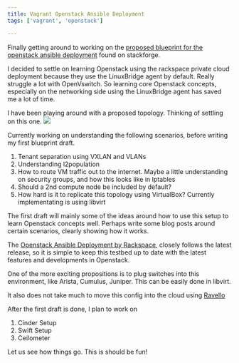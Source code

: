 ```yaml
---
title: Vagrant Openstack Ansible Deployment
tags: ['vagrant', 'openstack']

---
```


Finally getting around to working on the [proposed blueprint for the openstack
ansible
deployment](https://blueprints.launchpad.net/openstack-ansible/+spec/deploy-with-vagrant) found on stackforge.

I decided to settle on learning Openstack using the rackspace private cloud
deployment because they use the LinuxBridge agent by default. Really struggle a
lot with OpenVswitch. So learning core Openstack concepts, especially on the
networking side using the LinuxBridge agent has saved me a lot of time.

I have been playing around with a proposed topology. Thinking of settling on
this one.
<img src='/vagrant-osad.svg'/>


Currently working on understanding the following scenarios, before writing my
first blueprint draft.

1. Tenant separation using VXLAN and VLANs
2. Understanding l2population
3. How to route VM traffic out to the internet. Maybe a little understanding on
security groups, and how this looks like in Iptables
4. Should a 2nd compute node be included by default?
5. How hard is it to replicate this topology using VirtualBox? Currently
implementating is using libvirt

The first draft will mainly some of the ideas around how to use this setup to
learn Openstack concepts well. Perhaps write some blog posts around certain
scenarios, clearly showing how it works.

The [Openstack Ansible Deployment by
Rackspace](https://github.com/openstack/openstack-ansible), closely follows the latest
release, so it is simple to keep this testbed up to date with the latest
features and developments in Openstack.

One of the more exciting propositions is to plug switches into this environment,
like Arista, Cumulus, Juniper. This can be easily done in libvirt.

It also does not take much to move this config into the cloud using
[Ravello](https://ravellosystems.com)

After the first draft is done, I plan to work on

1. Cinder Setup
2. Swift Setup
3. Ceilometer

Let us see how things go. This is should be fun!
